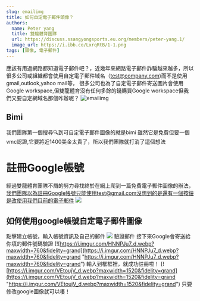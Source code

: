 ```yaml
---
slug: emailimg
title: 如何自定電子郵件頭像？
authors:
  name: Peter yang
  title: 雙龍體育團隊
  url: https://discuss.ssangyongsports.eu.org/members/peter-yang.1/
  image_url: https://i.ibb.co/LxrqRtB/1-1.png
tags: [頭像, 電子郵件]
---
```

應該有用過網路都知道電子郵件吧？，近幾年來網路電子郵件詐騙越來越多，所以很多公司或組織都會使用自定電子郵件域名（test@company.com)而不是使用gmail,outlook,yahoo mail等，
很多公司也為了自定電子郵件寄送圖片會使用Google workspace,但雙龍體育沒有任何多餘的錢購買Google workspace但我們又要自定網域名那個咋辦呢？
![emailimg](https://i.imgur.com/Azpc1bp_d.webp?maxwidth=1520&fidelity=grand)
<!--truncate-->
## Bimi
我們團隊第一個搜尋🔍到可自定電子郵件圖像的就是bimi
雖然它是免費但要一個vmc認證,它要將近1400美金太貴了，所以我們團隊就打消了這個想法
# 註冊Google帳號
經過雙龍體育團隊不屑的努力尋找終於在網上爬到一篇免費電子郵件圖像的辦法，
我們團隊以為註冊Google帳號只能使用test@gmail.com沒想到的是還有一個按鈕是改使用我們目前的電子郵件
[![](https://i.imgur.com/5cZgSyT_d.webp?maxwidth=1520&fidelity=grand)](http://https://i.imgur.com/5cZgSyT_d.webp?maxwidth=1520&fidelity=grand)
## 如何使用google帳號自定電子郵件圖像
點擊建立帳號，輸入帳號資訊及自己的郵件
[![](https://i.imgur.com/GecDvkj_d.webp?maxwidth=1520&fidelity=grand)](https://i.imgur.com/GecDvkj_d.webp?maxwidth=1520&fidelity=grand)
驗證郵件
接下來Google會寄送給你填的郵件號碼驗證
[![https://i.imgur.com/HNNPJu7_d.webp?maxwidth=760&fidelity=grand](https://i.imgur.com/HNNPJu7_d.webp?maxwidth=760&fidelity=grand "https://i.imgur.com/HNNPJu7_d.webp?maxwidth=760&fidelity=grand")
輸入到框框裡，就成功註冊啦！
[![https://i.imgur.com/VEtoujV_d.webp?maxwidth=1520&fidelity=grand](https://i.imgur.com/VEtoujV_d.webp?maxwidth=1520&fidelity=grand "https://i.imgur.com/VEtoujV_d.webp?maxwidth=1520&fidelity=grand")
只要修改google圖像就可以嘍！
